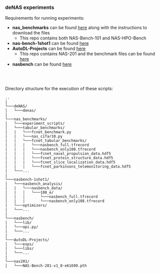 ### deNAS experiments

Requirements for running experiments:
* __nas\_benchmarks__ can be found [here](https://github.com/automl/nas_benchmarks/blob/development/README.md)
along with the instructions to download the files
    * This repo contains both NAS-Bench-101 and NAS-HPO-Bench
* __nas-bench-1shot1__ can be found [here](https://github.com/automl/nasbench-1shot1)
* __AutoDL-Projects__ can be found [here](https://github.com/D-X-Y/AutoDL-Projects)
    * This repo contains NAS-201 and the benchmark files can be found 
    [here](https://github.com/D-X-Y/NAS-Bench-201#preparation-and-download)
* __nasbench__ can be found [here](https://github.com/google-research/nasbench)
<br/>
<br/>

Directory structure for the execution of these scripts:
```
..    
|
└───deNAS/   
│   └───denas/
|
└───nas_benchmarks/
│   └───experiment_scripts/
│   └───tabular_benchmarks/
|   |   └───fcnet_benchmark.py
|   |   └───nas_cifar10.py
|   |   └───fcnet_tabular_benchmarks/
|   |   |   └───nasbench_full.tfrecord
|   |   |   └───nasbench_only108.tfrecord
|   |   |   └───fcnet_naval_propulsion_data.hdf5
|   |   |   └───fcnet_protein_structure_data.hdf5
|   |   |   └───fcnet_slice_localization_data.hdf5
|   |   |   └───fcnet_parkinsons_telemonitoring_data.hdf5
|   └───...
|
└───nasbench-1shot1/
│   └───nasbench_analysis/
│   |   └───nasbench_data/   
|   |   │   └───108_e/
│   |   |       └───nasbench_full.tfrecord
│   |   |       └───nasbench_only108.tfrecord
|   └───optimizers/
|   └───...
|
└───nasbench/
│   └───lib/
|   └───api.py/
|   └───...
|
└───AutoDL-Projects/
│   └───exps/
|   └───libs/
|   └───...
|
└───nas201/
│   └───NAS-Bench-201-v1_0-e61699.pth
```
